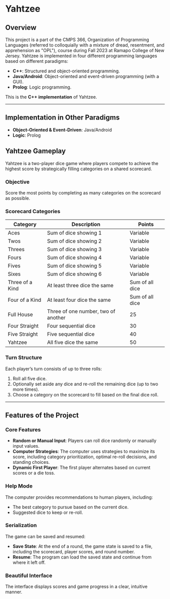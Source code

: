 # Yahtzee

## Overview
This project is a part of the CMPS 366, Organization of Programming Languages (referred to colloquially with a mixture of dread, resentment, and apprehension as "OPL"), course during Fall 2023 at Ramapo College of New Jersey. Yahtzee is implemented in four different programming languages based on different paradigms:  
- **C++**: Structured and object-oriented programming.   
- **Java/Android**: Object-oriented and event-driven programming (with a GUI).  
- **Prolog**: Logic programming.  

This is the **C++ implementation** of Yahtzee.

---

## Implementation in Other Paradigms
- **Object-Oriented & Event-Driven**: Java/Android  
- **Logic**: Prolog  

## Yahtzee Gameplay
Yahtzee is a two-player dice game where players compete to achieve the highest score by strategically filling categories on a shared scorecard.

### Objective
Score the most points by completing as many categories on the scorecard as possible.

### Scorecard Categories
| **Category**         | **Description**                          | **Points**            |
|-----------------------|------------------------------------------|-----------------------|
| Aces                 | Sum of dice showing 1                   | Variable             |
| Twos                 | Sum of dice showing 2                   | Variable             |
| Threes               | Sum of dice showing 3                   | Variable             |
| Fours                | Sum of dice showing 4                   | Variable             |
| Fives                | Sum of dice showing 5                   | Variable             |
| Sixes                | Sum of dice showing 6                   | Variable             |
| Three of a Kind      | At least three dice the same             | Sum of all dice      |
| Four of a Kind       | At least four dice the same              | Sum of all dice      |
| Full House           | Three of one number, two of another      | 25                   |
| Four Straight        | Four sequential dice                    | 30                   |
| Five Straight        | Five sequential dice                    | 40                   |
| Yahtzee              | All five dice the same                  | 50                   |

### Turn Structure
Each player’s turn consists of up to three rolls:
1. Roll all five dice.
2. Optionally set aside any dice and re-roll the remaining dice (up to two more times).
3. Choose a category on the scorecard to fill based on the final dice roll.

---

## Features of the Project

### Core Features
- **Random or Manual Input**: Players can roll dice randomly or manually input values.
- **Computer Strategies**: The computer uses strategies to maximize its score, including category prioritization, optimal re-roll decisions, and standing choices.
- **Dynamic First Player**: The first player alternates based on current scores or a die toss.

### Help Mode
The computer provides recommendations to human players, including:
- The best category to pursue based on the current dice.
- Suggested dice to keep or re-roll.

### Serialization
The game can be saved and resumed:
- **Save State**: At the end of a round, the game state is saved to a file, including the scorecard, player scores, and round number.
- **Resume**: The program can load the saved state and continue from where it left off.



### Beautiful Interface
The interface displays scores and game progress in a clear, intuitive manner.


